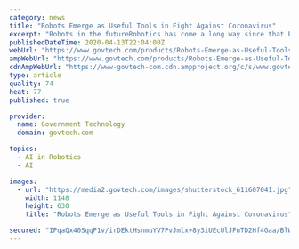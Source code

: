 ```yaml
---
category: news
title: "Robots Emerge as Useful Tools in Fight Against Coronavirus"
excerpt: "Robots in the futureRobotics has come a long way since that Ebola outbreak. Computer vision has gotten better, sensing capabilities have improved, and artificial intelligence has gotten smarter. All this translates into more potential for putting robots to good use. Today, investing in robotics development is a lot like investing in a large ..."
publishedDateTime: 2020-04-13T22:04:00Z
webUrl: "https://www.govtech.com/products/Robots-Emerge-as-Useful-Tools-in-Fight-Against-Coronavirus.html"
ampWebUrl: "https://www.govtech.com/products/Robots-Emerge-as-Useful-Tools-in-Fight-Against-Coronavirus.html?AMP"
cdnAmpWebUrl: "https://www-govtech-com.cdn.ampproject.org/c/s/www.govtech.com/products/Robots-Emerge-as-Useful-Tools-in-Fight-Against-Coronavirus.html?AMP"
type: article
quality: 74
heat: 77
published: true

provider:
  name: Government Technology
  domain: govtech.com

topics:
  - AI in Robotics
  - AI

images:
  - url: "https://media2.govtech.com/images/shutterstock_611607041.jpg"
    width: 1148
    height: 630
    title: "Robots Emerge as Useful Tools in Fight Against Coronavirus"

secured: "IPqaQx40SqqP1v/irDEktHsnmuYV7PvJmlx+8y3iUEcUlJFnTD2Hf4Gaa/BlWZ9WkcW0dytMvzQUTVUJUOZ40J7M+VbW/G2KSCxKMllZ5EWmmaN9ztQXpxcNwktIuQf3iqXK0f2aoJVT8+wYQKfT8lpqXa0Q8bRP6MbmfTlGAXJBKXF/fZdl7tj8njRKNPM7KlejQ3Mqnhf4hviIiY/TvNQBADJgBQZJWY2VCgGTBH0mk4XtzwTcLyFpDwzaXdfMnVGg2hxzmzJ8ByhRngxMa8zektsCftByCpcsZo+r9QGogM9IHZAktbq8cSSBGC82i2ikQ9shX6RU/KxXtVuNprggWMIhsvhHWqC1UwO1UBqY426hAMKm9YpvqqYaGi3yuFrbw7Al+hpH0HzCeBcIK15ItfuIEH5D1FTMRGHNEXCE3B5nx+uZ5uBeM62BTxd5HFyMXdNnFlFn2egKwWPcl5Ps/BIWBK9dxq8/7AzXilY=;bIaQNTGBl2oxsiYeoFZclQ=="
---
```


